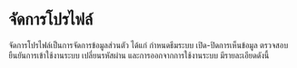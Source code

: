 # จัดการโปรไฟล์

จัดการโปรไฟล์เป็นการจัดการข้อมูลส่วนตัว ได้แก่ กำหนดธีมระบบ เปิด-ปิดการเห็นข้อมูล ตรวจสอบยืนยันการเข้าใช้งานระบบ เปลี่ยนรหัสผ่าน และการออกจากการใช้งานระบบ มีรายละเอียดดังนี้
